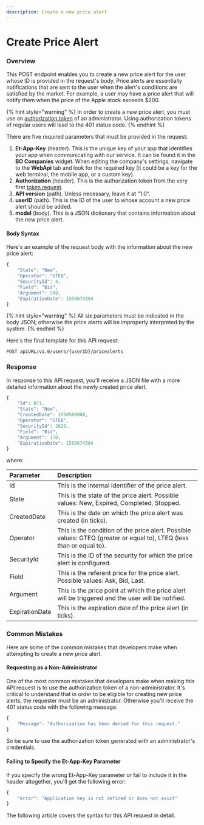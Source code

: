 ```yaml
---
description: Create a new price alert
---
```


# Create Price Alert

### Overview

This POST endpoint enables you to create a new price alert for the user whose ID is provided in the request's body. Price alerts are essentially notifications that are sent to the user when the alert's conditions are satisfied by the market. For example, a user may have a price alert that will notify them when the price of the Apple stock exceeds $200.

{% hint style="warning" %}
In order to create a new price alert, you must use an [authorization token](../../authentication/) of an administrator. Using authorization tokens of regular users will lead to the 401 status code.
{% endhint %}

There are five required parameters that must be provided in the request:

1. **Et-App-Key** \(header\). This is the unique key of your app that identifies your app when communicating with our service. It can be found it in the **BO Companies** widget. When editing the company's settings, navigate to the **WebApi** tab and look for the required key \(it could be a key for the web terminal, the mobile app, or a custom key\).
2. **Authorization** \(header\). This is the authorization token from the very first [token request](../../authentication/).
3. **API version** \(path\). Unless necessary, leave it at "1.0".
4. **userID** \(path\). This is the ID of the user to whose account a new price alert should be added.
5. **model** \(body\). This is a JSON dictionary that contains information about the new price alert.

#### Body Syntax

Here's an example of the request body with the information about the new price alert:

```javascript
{
    "State": "New",
    "Operator": "GTEQ",
    "SecurityId": 4,
    "Field": "Bid",
    "Argument": 200,
    "ExpirationDate": 1550674384
}
```

{% hint style="warning" %}
All six parameters must be indicated in the body JSON; otherwise the price alerts will be improperly interpreted by the system.
{% endhint %}

Here's the final template for this API request:

```text
POST apiURL/v1.0/users/{userID}/pricealerts
```

### Response

In response to this API request, you'll receive a JSON file with a more detailed information about the newly created price alert.

```javascript
{
    "Id": 871,
    "State": "New",
    "CreatedDate": 1550588008,
    "Operator": "GTEQ",
    "SecurityId": 2829,
    "Field": "Bid",
    "Argument": 170,
    "ExpirationDate": 1550674384
}
```

where:

| Parameter | Description |
| :--- | :--- |
| Id | This is the internal identifier of the price alert. |
| State | This is the state of the price alert. Possible values: New, Expired, Completed, Stopped. |
| CreatedDate | This is the date on which the price alert was created \(in ticks\). |
| Operator | This is the condition of the price alert. Possible values: GTEQ \(greater or equal to\), LTEQ \(less than or equal to\). |
| SecurityId | This is the ID of the security for which the price alert is configured. |
| Field | This is the referent price for the price alert. Possible values: Ask, Bid, Last. |
| Argument | This is the price point at which the price alert will be triggered and the user will be notified. |
| ExpirationDate | This is the expiration date of the price alert \(in ticks\). |

### Common Mistakes

Here are some of the common mistakes that developers make when attempting to create a new price alert.

#### Requesting as a Non-Administrator

One of the most common mistakes that developers make when making this API request is to use the authorization token of a non-administrator. It's critical to understand that in order to be eligible for creating new price alerts, the requester must be an administrator. Otherwise you'll receive the 401 status code with the following message:

```javascript
{
    "Message": "Authorization has been denied for this request."
}
```

So be sure to use the authorization token generated with an administrator's credentials.

#### Failing to Specify the Et-App-Key Parameter

If you specify the wrong Et-App-Key parameter or fail to include it in the header altogether, you'll get the following error:

```javascript
{
    "error": "Application key is not defined or does not exist"
}
```

The following article covers the syntax for this API request in detail.

